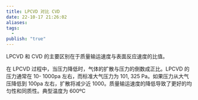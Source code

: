 ```yaml
---
title: LPCVD 对比 CVD
date: 22-10-17 21:26:02
aliases: 
tags:
  - 
publish: "true"
---
```


LPCVD 和 CVD 的主要区别在于质量输运速度与表面反应速度的比值。

在 LPCVD 过程中，当压力降低时，气体的扩散与压力的倒数成正比。LPCVD 的压力通常在 10- 1000pa 左右，而标准大气压力为 101, 325 Pa。如果压力从大气压降低到 100pa 左右，扩散将减少近 1000。质量输运速度的降低导致了更好的均匀性和同质性。典型温度为 600ºC
